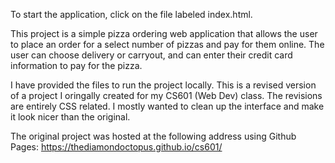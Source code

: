 To start the application, click on the file labeled index.html. 

This project is a simple pizza ordering web application that allows the user to place an order for a select number of pizzas and pay for them online. The user can choose delivery or carryout, and can enter their credit card information to pay for the pizza.

I have provided the files to run the project locally. This is a revised version of a project I oringally created for my CS601 (Web Dev) class. The revisions are entirely CSS related. I mostly wanted to clean up the interface and make it look nicer than the original. 

The original project was hosted at the following address using Github Pages:
https://thediamondoctopus.github.io/cs601/
